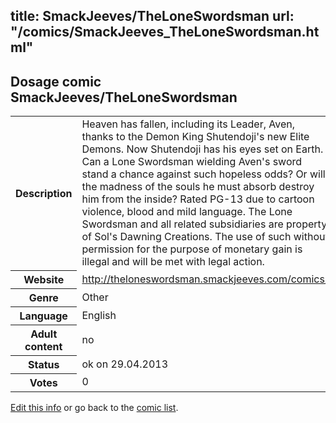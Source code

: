 title: SmackJeeves/TheLoneSwordsman
url: "/comics/SmackJeeves_TheLoneSwordsman.html"
---
Dosage comic SmackJeeves/TheLoneSwordsman
-----------------------------------------

<p id="msg"></p>
<script type="text/javascript">
if (window.location.search === '?edit_info_mail=sent_ok') {
  var elem = document.getElementById("msg");
  elem.innerHTML = 'Edited information sucessfully sent for review, which is usually done daily. Thanks!';
  elem.className = 'ok';
}
</script>
<table class="comicinfo">
<tr>
<th>Description</th><td>Heaven has fallen, including its Leader, Aven, thanks to the Demon King Shutendoji's new Elite Demons. Now Shutendoji has his eyes set on Earth. Can a Lone Swordsman wielding Aven's sword stand a chance against such hopeless odds? Or will the madness of the souls he must absorb destroy him from the inside? Rated PG-13 due to cartoon violence, blood and mild language. The Lone Swordsman and all related subsidiaries are property of Sol's Dawning Creations. The use of such without permission for the purpose of monetary gain is illegal and will be met with legal action.</td>
</tr>
<tr>
<th>Website</th><td><a href="http://theloneswordsman.smackjeeves.com/comics/">http://theloneswordsman.smackjeeves.com/comics/</a></td>
</tr>
<tr>
<th>Genre</th><td>Other</td>
</tr>
<tr>
<th>Language</th><td>English</td>
</tr>
<tr>
<th>Adult content</th><td>no</td>
</tr>
<tr>
<th>Status</th><td>ok on 29.04.2013</td>
</tr>
<tr>
<th>Votes</th><td>0</td>
</tr>
</table>

[Edit this info](SmackJeeves_TheLoneSwordsman_edit.html) or go back to the [comic list](../comic-index.html).
